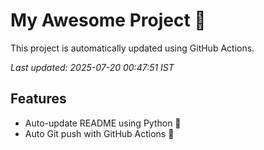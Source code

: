 # My Awesome Project 🚀

This project is automatically updated using GitHub Actions.

_Last updated: 2025-07-20 00:47:51 IST_

## Features
- Auto-update README using Python 🐍
- Auto Git push with GitHub Actions 🤖
